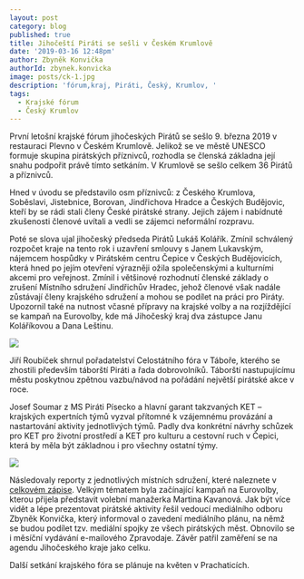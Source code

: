 ```yaml
---
layout: post
category: blog
published: true
title: Jihočeští Piráti se sešli v Českém Krumlově
date: '2019-03-16 12:48pm'
author: Zbyněk Konvička
authorId: zbynek.konvicka
image: posts/ck-1.jpg
description: 'fórum,kraj, Piráti, Český, Krumlov, '
tags:
  - Krajské fórum
  - Český Krumlov
---
```

První letošní krajské fórum jihočeských Pirátů se sešlo 9. března 2019 v restauraci Plevno v Českém Krumlově. Jelikož se ve městě UNESCO formuje skupina pirátských příznivců, rozhodla se členská základna její snahu podpořit právě tímto setkáním. V Krumlově se sešlo celkem 36 Pirátů a příznivců.

Hned v úvodu se představilo osm příznivců: z Českého Krumlova, Soběslavi, Jistebnice, Borovan, Jindřichova Hradce a Českých Budějovic, kteří by se rádi stali členy České pirátské strany. Jejich zájem i nabídnuté zkušenosti členové uvítali a vedli se zájemci neformální rozpravu. 

Poté se slova ujal jihočeský předseda Pirátů Lukáš Kolářík. Zmínil schválený rozpočet kraje na tento rok i uzavření smlouvy s Janem Lukavským, nájemcem hospůdky v Pirátském centru Čepice v Českých Budějovicích, která hned po jejím otevření výrazněji ožila společenskými a kulturními akcemi pro veřejnost. Zmínil i většinové rozhodnutí členské základy o zrušení Místního sdružení Jindřichův Hradec, jehož členové však nadále zůstávají členy krajského sdružení a mohou se podílet na práci pro Piráty. Upozornil také na nutnost včasné přípravy na krajské volby a na rozjíždějící se kampaň na Eurovolby, kde má Jihočeský kraj dva zástupce Janu Koláříkovou a Dana Leštinu.

![](posts/ck-3.jpg)

Jiří Roubíček shrnul pořadatelství Celostátního fóra v Táboře, kterého se zhostili především táborští Piráti a řada dobrovolníků. Táborští nastupujícímu městu poskytnou zpětnou vazbu/návod na pořádání největší pirátské akce v roce.

Josef Soumar z MS Piráti Písecko a hlavní garant takzvaných KET – krajských expertních týmů vyzval přítomné k vzájemnému provázání a nastartování aktivity jednotlivých týmů. Padly dva konkrétní návrhy schůzek pro KET pro životní prostředí a KET pro kulturu a cestovní ruch v Čepici, která by měla být základnou i pro všechny ostatní týmy.

![](posts/ck-2.jpg)

Následovaly reporty z jednotlivých místních sdružení, které naleznete v [celkovém zápise](https://forum.pirati.cz/viewtopic.php?f=408&t=42914). Velkým tématem byla začínající kampaň na Eurovolby, kterou přijela představit volební manažerka Martina Kavanová. Jak být více vidět a lépe prezentovat pirátské aktivity řešil vedoucí mediálního odboru Zbyněk Konvička, který informoval o zavedení mediálního plánu, na němž se budou podílet tzv. mediální spojky ze všech pirátských měst. Obnovilo se i měsíční vydávání e-mailového Zpravodaje. Závěr patřil zaměření se na agendu Jihočeského kraje jako celku.

Další setkání krajského fóra se plánuje na květen v Prachaticích.
